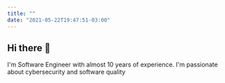 ```yaml
---
title: ""
date: "2021-05-22T19:47:51-03:00"
---
```


## Hi there 👋
I'm Software Engineer with almost 10 years of experience. I'm passionate about cybersecurity and software quality